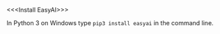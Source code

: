 \<<<Install EasyAI\>>>

In Python 3 on Windows type <code>pip3 install easyai</code> in the command line.
